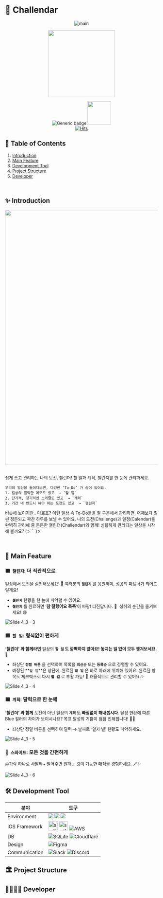 # 📆 Challendar
<div align="center">
  
![main](https://github.com/Team-Challendar/todo-challenge-project/assets/100783766/0bc130c2-a093-4b95-8bfd-a85501757836)

[<img width="220" src="https://user-images.githubusercontent.com/50910456/173174832-7d395623-ceb3-4796-b718-22e550af6934.svg">](https://apps.apple.com/kr/app/%EC%B1%8C%EB%A6%B0%EB%8D%94-challendar/id6504077858)



![Generic badge](https://img.shields.io/badge/version-2.0-critical.svg) <img width="77" src="https://img.shields.io/badge/iOS-17.0+-silver">
<br/>
[![Hits](https://hits.seeyoufarm.com/api/count/incr/badge.svg?url=https://github.com/Team-Challendar/todo-challenge-project&count_bg=%2378F5B6&title_bg=%23555555&icon=github.svg&icon&icon_color=%23E7E7E7&title=hits&edge_flat=false)](https://hits.seeyoufarm.com)

</div>

## 🔗 Table of Contents<br>
1. [Introduction](#-introduction)
2. [Main Feature](#-main-feature)
3. [Development Tool](#-development-tool)
4. [Project Structure](#%EF%B8%8F-project-structure)
5. [Developer](#-developer)

<br/>

## ✨ Introduction
<div align="center">

<img width="839" src="https://github.com/Team-Challendar/todo-challenge-project/assets/100783766/bbeea9c4-d9be-4087-8e7e-8cfdcb8057ee">

</div>
<br/>

쉽게 쓰고 관리하는 나의 도전, 챌린더!
할 일과 계획, 챌린지를 한 눈에 관리하세요.

```
우리의 일상을 들여다보면, 다양한 ‘To-Do’ 가 숨어 있어요.
1. 일상의 짤막한 메모도 있고  → `할 일`
2. 단기적, 장기적인 스케줄도 있고  → `계획`
3. 기간 내 반드시 해야 하는 도전도 있고  → `챌린지`
```

비슷해 보이지만.. 다르죠?
이런 일상 속 To-Do들을 잘 구분해서 관리하면,
어제보다 훨씬 정돈되고 꽉찬 하루를 보낼 수 있어요.
나의 도전(Challenge)과 일정(Calendar)을 완벽히 관리해 줄 든든한 챌린더(Challendar)와 함께! 심플하게 관리되는 일상을 시작해 볼까요? (੭˙ ˘ ˙)੭

<br/>

## 🎯 Main Feature
### 🟩  **`챌린지`:  더 직관적으로**
일상에서 도전을 실천해보세요! 🎯 
여러분의 **`챌린지`** 를 응원하며, 성공의 파트너가 되어드릴게요!
- **`챌린지`** 현황을 한 눈에 파악할 수 있어요.
- **`챌린지`** 를 완료하면 ‘**참 잘했어요 폭죽**’이 파팡! 터진답니다. 🎉  성취의 순간을 즐겨보세요! 😄
  
![Slide 4_3 - 3](https://github.com/Team-Challendar/todo-challenge-project/assets/100783766/babfe8d5-0bef-4da4-bc15-0d3594d56f3e)
<br/>
### 🟥  **`할 일`**:  형식없이 편하게
**‘챌린더’ 와 함께라면** 일상의 **`할 일` 도 깜빡하지 않아요! 놓치는 일 없이 모두 챙겨보세요. 💪**
- 좌상단 **`정렬 버튼`** 을 선택하여 목록을 **`최신순`** 또는 **`등록순`** 으로 정렬할 수 있어요.
- 예정된 **`할 일`**은 상단에, 완료된 **`할 일`** 은 바로 아래에 위치해 있어요. 완료된 항목도 체크박스로 다시 **`할 일`** 로 부활 가능! 🔄 효율적으로 관리할 수 있어요.✨
  
![Slide 4_3 - 4](https://github.com/Team-Challendar/todo-challenge-project/assets/100783766/e85ccf35-1de7-4a1d-9678-6fdf4204a319)
<br/>
### 🟦  **`계획`**:  달력으로 한 눈에
**‘챌린더’ 와 함께** 도전이 아닌 일상의 **`계획` 도 빠짐없이 해내봅시다**. 
달성 현황에 따른 Blue 컬러의 차이가 보이시나요? 목표 달성의 기쁨이 점점 진해집니다! 💙✨
- 좌상단 정렬 버튼을 선택하여 달력 → 날짜로 ‘일자 별’ 현황도  파악하세요.
  
![Slide 4_3 - 5](https://github.com/Team-Challendar/todo-challenge-project/assets/100783766/aef4adaa-3985-4f82-ac1f-e5973010a78e)
<br/>
### 🌈  **`스와이프`**: 모든 것을 간편하게
손가락 하나로 사알짝~ 밀어주면 원하는 것이 가능한 매직을 경험하세요. 🪄✨

![Slide 4_3 - 6](https://github.com/Team-Challendar/todo-challenge-project/assets/100783766/dd6b5eb3-cea6-46c3-987b-c3a2eec4fe3d)
<br/>

## 🛠 Development Tool



| 분야 | 도구 |
| ----- | ----- |
| Environment | <img src = https://camo.githubusercontent.com/d68a9ca7e7bd162a95193e369f2851d5e1548f11f6fce154642bc8291821e522/68747470733a2f2f696d672e736869656c64732e696f2f62616467652f2d58636f64652d3134374546423f7374796c653d666c6174266c6f676f3d78636f6465266c6f676f436f6c6f723d7768697465> <img src = https://camo.githubusercontent.com/0563e6563a564cc6842269359009f22cd8d905b0605fc31d2ec4721b474289c0/68747470733a2f2f696d672e736869656c64732e696f2f62616467652f2d6769742d4630353033323f7374796c653d666c6174266c6f676f3d676974266c6f676f436f6c6f723d7768697465> <img src = https://camo.githubusercontent.com/b96cf47430c7ed7cb8e9b863ec909ad51c20aa24c02ea07ef04c59fd56d97b19/68747470733a2f2f696d672e736869656c64732e696f2f62616467652f2d6769746875622d3138313731373f7374796c653d666c6174266c6f676f3d676974687562266c6f676f436f6c6f723d7768697465> |
| iOS Framework | <img width="30" src="https://user-images.githubusercontent.com/76584961/216117810-7c78b892-cb2b-4050-8911-f51ae15cb85e.png" alt="swift"> <img width="30" src="https://user-images.githubusercontent.com/76584961/216117822-e83f9b0c-3e41-44ac-9da9-05ecf3494c99.png" alt="swiftui"> 	![AWS](https://img.shields.io/badge/widgetkit-%23FF9900.svg?style=for-the-badge&logo=amazon-aws&logoColor=white) |
| DB | ![SQLite](https://img.shields.io/badge/coredata-%2307405e.svg?style=for-the-badge&logo=sqlite&logoColor=white) ![Cloudflare](https://img.shields.io/badge/CloudKit-F38020?style=for-the-badge&logo=Cloudflare&logoColor=white) |
| Design | ![Figma](https://img.shields.io/badge/figma-%23F24E1E.svg?style=for-the-badge&logo=figma&logoColor=white) |
| Communication | ![Slack](https://img.shields.io/badge/Slack-4A154B?style=for-the-badge&logo=slack&logoColor=white) ![Discord](https://img.shields.io/badge/Discord-%235865F2.svg?style=for-the-badge&logo=discord&logoColor=white)|





## 🏛️ Project Structure





## 👨‍👩‍👧‍👦 Developer










